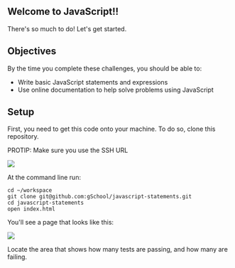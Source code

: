 ## Welcome to JavaScript!!

There's so much to do!  Let's get started.

## Objectives

By the time you complete these challenges, you should be able to:

- Write basic JavaScript statements and expressions
- Use online documentation to help solve problems using JavaScript

## Setup

First, you need to get this code onto your machine.  To do so, clone this repository.

PROTIP: Make sure you use the SSH URL

![](https://students-gschool-production.s3.amazonaws.com/uploads/asset/file/102/github-ssh-urls.png)

At the command line run:

```
cd ~/workspace
git clone git@github.com:gSchool/javascript-statements.git
cd javascript-statements
open index.html
```

You'll see a page that looks like this:

![](https://students-gschool-production.s3.amazonaws.com/uploads/asset/file/103/javascript-statements-passing-failing.png)

Locate the area that shows how many tests are passing, and how many are failing.
